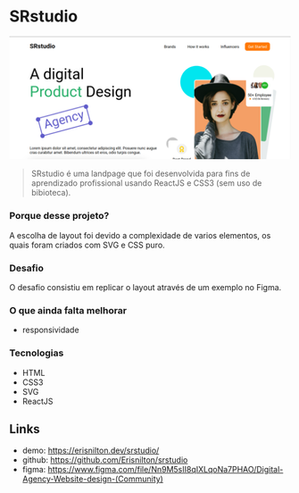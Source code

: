 # SRstudio

![landpage](src/asserts/img/landpage.png)

> SRstudio é uma landpage que foi desenvolvida para fins de aprendizado profissional usando ReactJS e CSS3 (sem uso de bibioteca).

### Porque desse projeto?

A escolha de layout foi devido a complexidade de varios elementos, os quais foram criados com SVG e CSS puro.

### Desafio

O desafio consistiu em replicar o layout através de um exemplo no Figma.

### O que ainda falta melhorar

- responsividade

### Tecnologias

- HTML
- CSS3
- SVG
- ReactJS

## Links

- demo: https://erisnilton.dev/srstudio/
- github: https://github.com/Erisnilton/srstudio
- figma: https://www.figma.com/file/Nn9M5sII8qIXLqoNa7PHAO/Digital-Agency-Website-design-(Community)
